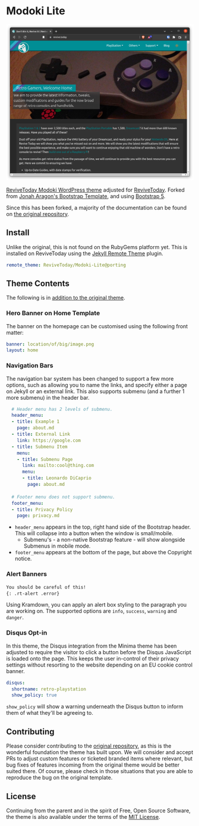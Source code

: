 # Modoki Lite

![](/screenshot.png)

[ReviveToday Modoki WordPress theme](https://github.com/ReviveToday/Modoki) adjusted for [ReviveToday][rt]. Forked from [Jonah Aragon's Bootstrap Template][upstream], and using [Bootstrap 5]().

Since this has been forked, a majority of the documentation can be found on [the original repository][upstream].

## Install

Unlike the original, this is not found on the RubyGems platform yet. This is installed on ReviveToday using the [Jekyll Remote Theme](https://github.com/benbalter/jekyll-remote-theme) plugin.

```yaml
remote_theme: ReviveToday/Modoki-Lite@porting
```

## Theme Contents

The following is in [addition to the original theme](https://github.com/jonaharagon/jekyll-bootstrap-theme#theme-contents).

### Hero Banner on Home Template

The banner on the homepage can be customised using the following front matter:

```yaml
banner: location/of/big/image.png
layout: home

```

### Navigation Bars

The navigation bar system has been changed to support a few more options, such as allowing you to name the links, and specify either a page on Jekyll or an external link. This also supports submenu (and a further 1 more submenu) in the header bar.

```yaml
  # Header menu has 2 levels of submenu.
  header_menu:
  - title: Example 1
    page: about.md
  - title: External Link
    link: https://google.com
  - title: Submenu Item
    menu:
    - title: Submenu Page
      link: mailto:cool@thing.com
      menu:
      - title: Leonardo DiCaprio
        page: about.md
  
  # Footer menu does not support submenu.
  footer_menu:
  - title: Privacy Policy
    page: privacy.md
```

* `header_menu` appears in the top, right hand side of the Bootstrap header. This will collapse into a button when the window is small/mobile.
  * Submenu's - a non-native Bootstrap feature - will show alongside Submenus in mobile mode.
* `footer_menu` appears at the bottom of the page, but above the Copyright notice.

### Alert Banners

```markdown
You should be careful of this!
{: .rt-alert .error}
```

Using Kramdown, you can apply an alert box styling to the paragraph you are working on. The supported options are `info`, `success`, `warning` and `danger`.

### Disqus Opt-in

In this theme, the Disqus integration from the Minima theme has been adjusted to require the visitor to click a button before the Disqus JavaScript is loaded onto the page. This keeps the user in-control of their privacy settings without resorting to the website depending on an EU cookie control banner.

```yaml
disqus:
  shortname: retro-playstation
  show_policy: true
```

`show_policy` will show a warning underneath the Disqus button to inform them of what they'll be agreeing to. 

## Contributing

Please consider contributing to the [original repository][upstream], as this is the wonderful foundation the theme has built upon. We will consider and accept PRs to adjust custom features or ticketed branded items where relevant, but bug fixes of features incoming from the original theme would be better suited there. Of course, please check in those situations that you are able to reproduce the bug on the original template.

## License

Continuing from the parent and in the spirit of Free, Open Source Software, the theme is also available under the terms of the [MIT License](https://opensource.org/licenses/MIT).

[rt]: https://revive.today
[upstream]: https://github.com/jonaharagon/jekyll-bootstrap-theme
